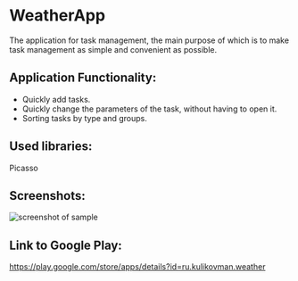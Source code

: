 # WeatherApp
The application for task management, the main purpose of which is to make task management as simple and convenient as possible.

## Application Functionality:
* Quickly add tasks.
* Quickly change the parameters of the task, without having to open it.
* Sorting tasks by type and groups.

## Used libraries:
Picasso

## Screenshots:
![screenshot of sample](http://kulikovman.ru/android/img/Weather.jpg)

## Link to Google Play:
<https://play.google.com/store/apps/details?id=ru.kulikovman.weather>
